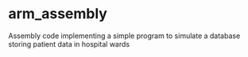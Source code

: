 # arm_assembly
Assembly code implementing a simple program to simulate a database storing patient data in hospital wards
